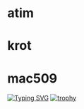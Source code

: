 # atim
# krot
# mac509
[![Typing SVG](https://readme-typing-svg.demolab.com?font=Fira+Code&pause=1000&color=F70000&background=FFFFFF00&width=435&lines=Mac509509+krotana+%7C%23+atim)](https://git.io/typing-svg)
[![trophy](https://github-profile-trophy.vercel.app/?username=ryo-ma)](https://github.com/ryo-ma/github-profile-trophy)
